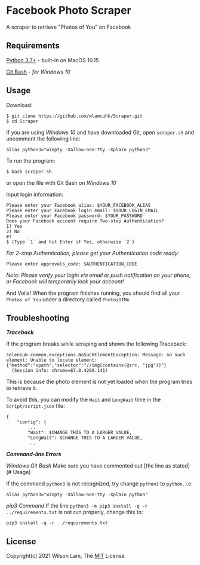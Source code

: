 # Facebook Photo Scraper

A scraper to retrieve "Photos of You" on Facebook

## Requirements
[Python 3.7+](https://www.python.org/downloads/release/python-379/) - built-in on MacOS 10.15

[Git Bash](https://git-scm.com/download/win) - *for Windows 10*


## Usage
Download:
```
$ git clone https://github.com/wlamcuhk/Scraper.git
$ cd Scraper
```

If you are using *Windows 10* and have downloaded Git, open `scraper.sh` and uncomment the following line:
```
alias python3="winpty -Xallow-non-tty -Xplain python3"
```

To run the program:
```
$ bash scraper.sh
```
or open the file with Git Bash on *Windows 10*

Input login information:
```
Please enter your Facebook alias: $YOUR_FACEBOOK_ALIAS
Please enter your Facebook login email: $YOUR_LOGIN_EMAIL
Please enter your Facebook password: $YOUR_PASSWORD
Does your Facebook account require Two-step Authentication?
1) Yes
2) No
#?
$ (Type `1` and hit Enter if Yes, otherwise `2`)
```

*For 2-step Authentication, please get your Authentication code ready:*
```
Please enter approvals_code: $AUTHENTICATION_CODE
```

*Note: Please verify your login via email or push notification on your phone, or Facebook will temporarily lock your account!*

And Voila! When the program finishes running, you should find all your `Photos of You` under a directory called `PhotosOfMe`.


## Troubleshooting

***Traceback***

If the program breaks while scraping and shows the following Traceback:
```
selenium.common.exceptions.NoSuchElementException: Message: no such element: Unable to locate element: {"method":"xpath","selector":"//img[contains(@src, "jpg")]"}
  (Session info: chrome=87.0.4280.141)
```
This is because the photo element is not yet loaded when the program tries to retrieve it.

To avoid this, you can modify the `Wait` and `LongWait` time in the `Script/script.json` file:

```
{
    "config": {
        ...
        "Wait": $CHANGE THIS TO A LARGER VALUE,
        "LongWait": $CHANGE THIS TO A LARGER VALUE,
        ...
```

***Command-line Errors***

*Windows Git Bash*
Make sure you have commented out [the line as stated](# Usage)

If the command `python3` is not recognized, try change `python3` to `python`, i.e.
```
alias python3="winpty -Xallow-non-tty -Xplain python"
```

*pip3 Command*
If the line `python3 -m pip3 install -q -r ../requirements.txt` is not run properly, change this to:
```
pip3 install -q -r ../requirements.txt
```

## License

Copyright(c) 2021 Wilson Lam, The [MIT](./LICENSE) License

